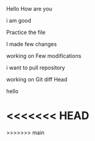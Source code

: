 Hello How are you

i am good 

Practice the file

I made few changes 

working on Few modifications

i want to pull repository

working on Git diff Head

hello

<<<<<<< HEAD
<MErge conflicts>
=======
<Merge conflicts>
>>>>>>> main
